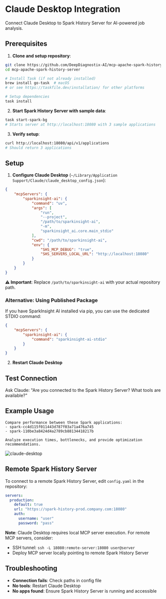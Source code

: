 # Claude Desktop Integration

Connect Claude Desktop to Spark History Server for AI-powered job analysis.

## Prerequisites

1. **Clone and setup repository**:
```bash
git clone https://github.com/DeepDiagnostix-AI/mcp-apache-spark-history-server.git
cd mcp-apache-spark-history-server

# Install Task (if not already installed)
brew install go-task  # macOS
# or see https://taskfile.dev/installation/ for other platforms

# Setup dependencies
task install
```

2. **Start Spark History Server with sample data**:
```bash
task start-spark-bg
# Starts server at http://localhost:18080 with 3 sample applications
```

3. **Verify setup**:
```bash
curl http://localhost:18080/api/v1/applications
# Should return 3 applications
```

## Setup

1. **Configure Claude Desktop** (`~/Library/Application Support/Claude/claude_desktop_config.json`):

```json
{
    "mcpServers": {
        "sparkinsight-ai": {
            "command": "uv",
            "args": [
                "run",
                "--project",
                "/path/to/sparkinsight-ai",
                "-m",
                "sparkinsight_ai.core.main_stdio"
            ],
            "cwd": "/path/to/sparkinsight-ai",
            "env": {
                "SHS_MCP_DEBUG": "true",
                "SHS_SERVERS_LOCAL_URL": "http://localhost:18080"
            }
        }
    }
}
```

**⚠️ Important**: Replace `/path/to/sparkinsight-ai` with your actual repository path.

### Alternative: Using Published Package

If you have SparkInsight AI installed via pip, you can use the dedicated STDIO command:

```json
{
    "mcpServers": {
        "sparkinsight-ai": {
            "command": "sparkinsight-ai-stdio"
        }
    }
}
```

2. **Restart Claude Desktop**

## Test Connection

Ask Claude: "Are you connected to the Spark History Server? What tools are available?"

## Example Usage

```
Compare performance between these Spark applications:
- spark-cc4d115f011443d787f03a71a476a745
- spark-110be3a8424d4a2789cb88134418217b

Analyze execution times, bottlenecks, and provide optimization recommendations.
```

![claude-desktop](claude-desktop.png)

## Remote Spark History Server

To connect to a remote Spark History Server, edit `config.yaml` in the repository:

```yaml
servers:
  production:
    default: true
    url: "https://spark-history-prod.company.com:18080"
    auth:
      username: "user"
      password: "pass"
```

**Note**: Claude Desktop requires local MCP server execution. For remote MCP servers, consider:
- SSH tunnel: `ssh -L 18080:remote-server:18080 user@server`
- Deploy MCP server locally pointing to remote Spark History Server

## Troubleshooting

- **Connection fails**: Check paths in config file
- **No tools**: Restart Claude Desktop
- **No apps found**: Ensure Spark History Server is running and accessible
